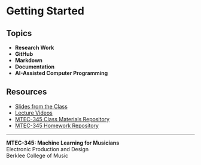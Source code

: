 # Getting Started

## Topics
- **Research Work**
- **GitHub**
- **Markdown**
- **Documentation**
- **AI-Assisted Computer Programming**

## Resources
- [Slides from the Class](https://docs.google.com/presentation/d/1Eb8twF9yqAv3OC4ASN3qSXmrS7Xr6XKM/edit?usp=sharing&ouid=110209368791562413763&rtpof=true&sd=true)
- [Lecture Videos](https://www.youtube.com/playlist?list=PLiY8GflCS95tFJQuPW_sk47Maw6jS9lNf)
- [MTEC-345 Class Materials Repository](https://github.com/MTEC-345/MTEC-345_Class_Materials_Fall2024)
- [MTEC-345 Homework Repository](https://github.com/MTEC-345/MTEC-345_Homework_Fall2024)

---  
**MTEC-345: Machine Learning for Musicians**  
Electronic Production and Design  
Berklee College of Music